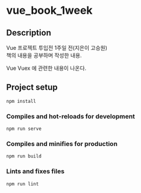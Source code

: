 # vue_book_1week

## Description
Vue 프로젝트 투입전 1주일 전(지은이 고승원)   
책의 내용을 공부하며 작성한 내용.

Vue
Vuex 에 관련한 내용이 나온다.

## Project setup
```
npm install
```

### Compiles and hot-reloads for development
```
npm run serve
```

### Compiles and minifies for production
```
npm run build
```

### Lints and fixes files
```
npm run lint
```
